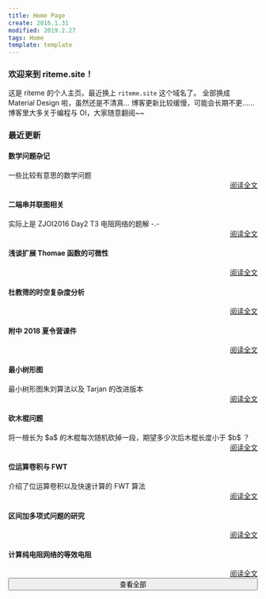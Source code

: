 ```yaml
---
title: Home Page
create: 2016.1.31
modified: 2019.2.27
tags: Home
template: template
---
```


### 欢迎来到 riteme.site！
这是 riteme 的个人主页。最近换上 `riteme.site` 这个域名了。
全部换成 Material Design 啦，虽然还是不清真...
博客更新比较缓慢，可能会长期不更......
博客里大多关于编程与 OI，大家随意翻阅~~

### 最近更新
<div class="mdl-card mdl-shadow--4dp" style="width: 100%"><div class="mdl-card__title"><h4 class="mdl-card__title-text">数学问题杂记</h4></div><div class="mdl-card__supporting-text">一些比较有意思的数学问题</div><div class="mdl-card__actions mdl-card--border" style="text-align: right"><a class="mdl-button mdl-button--colored mdl-js-button mdl-js-ripple-effect" href="blog/2017-12-16/math-problems.html">阅读全文</a></div></div>
<div class="mdl-card mdl-shadow--4dp" style="width: 100%"><div class="mdl-card__title"><h4 class="mdl-card__title-text">二端串并联图相关</h4></div><div class="mdl-card__supporting-text">实际上是 ZJOI2016 Day2 T3 电阻网络的题解 -.-</div><div class="mdl-card__actions mdl-card--border" style="text-align: right"><a class="mdl-button mdl-button--colored mdl-js-button mdl-js-ripple-effect" href="blog/2019-1-30/series-parallel.html">阅读全文</a></div></div>
<div class="mdl-card mdl-shadow--4dp" style="width: 100%"><div class="mdl-card__title"><h4 class="mdl-card__title-text">浅谈扩展 Thomae 函数的可微性</h4></div><div class="mdl-card__supporting-text"></div><div class="mdl-card__actions mdl-card--border" style="text-align: right"><a class="mdl-button mdl-button--colored mdl-js-button mdl-js-ripple-effect" href="blog/2018-11-24/thomae-function.html">阅读全文</a></div></div>
<div class="mdl-card mdl-shadow--4dp" style="width: 100%"><div class="mdl-card__title"><h4 class="mdl-card__title-text">杜教筛的时空复杂度分析</h4></div><div class="mdl-card__supporting-text"></div><div class="mdl-card__actions mdl-card--border" style="text-align: right"><a class="mdl-button mdl-button--colored mdl-js-button mdl-js-ripple-effect" href="blog/2018-9-11/time-space-complexity-dyh-algo.html">阅读全文</a></div></div>
<div class="mdl-card mdl-shadow--4dp" style="width: 100%"><div class="mdl-card__title"><h4 class="mdl-card__title-text">附中 2018 夏令营课件</h4></div><div class="mdl-card__supporting-text"></div><div class="mdl-card__actions mdl-card--border" style="text-align: right"><a class="mdl-button mdl-button--colored mdl-js-button mdl-js-ripple-effect" href="blog/2018-7-23/sdfzsc-2018.html">阅读全文</a></div></div>
<div class="mdl-card mdl-shadow--4dp" style="width: 100%"><div class="mdl-card__title"><h4 class="mdl-card__title-text">最小树形图</h4></div><div class="mdl-card__supporting-text">最小树形图朱刘算法以及 Tarjan 的改进版本</div><div class="mdl-card__actions mdl-card--border" style="text-align: right"><a class="mdl-button mdl-button--colored mdl-js-button mdl-js-ripple-effect" href="blog/2018-6-18/mdst.html">阅读全文</a></div></div>
<div class="mdl-card mdl-shadow--4dp" style="width: 100%"><div class="mdl-card__title"><h4 class="mdl-card__title-text">砍木棍问题</h4></div><div class="mdl-card__supporting-text">将一根长为 $a$ 的木棍每次随机砍掉一段，期望多少次后木棍长度小于 $b$ ？</div><div class="mdl-card__actions mdl-card--border" style="text-align: right"><a class="mdl-button mdl-button--colored mdl-js-button mdl-js-ripple-effect" href="blog/2018-3-2/cut-the-stick.html">阅读全文</a></div></div>
<div class="mdl-card mdl-shadow--4dp" style="width: 100%"><div class="mdl-card__title"><h4 class="mdl-card__title-text">位运算卷积与 FWT</h4></div><div class="mdl-card__supporting-text">介绍了位运算卷积以及快速计算的 FWT 算法</div><div class="mdl-card__actions mdl-card--border" style="text-align: right"><a class="mdl-button mdl-button--colored mdl-js-button mdl-js-ripple-effect" href="blog/2016-11-25/fwt.html">阅读全文</a></div></div>
<div class="mdl-card mdl-shadow--4dp" style="width: 100%"><div class="mdl-card__title"><h4 class="mdl-card__title-text">区间加多项式问题的研究</h4></div><div class="mdl-card__supporting-text"></div><div class="mdl-card__actions mdl-card--border" style="text-align: right"><a class="mdl-button mdl-button--colored mdl-js-button mdl-js-ripple-effect" href="blog/2018-1-28/interval-polynomial.html">阅读全文</a></div></div>
<div class="mdl-card mdl-shadow--4dp" style="width: 100%"><div class="mdl-card__title"><h4 class="mdl-card__title-text">计算纯电阻网络的等效电阻</h4></div><div class="mdl-card__supporting-text"></div><div class="mdl-card__actions mdl-card--border" style="text-align: right"><a class="mdl-button mdl-button--colored mdl-js-button mdl-js-ripple-effect" href="blog/2017-10-28/resist.html">阅读全文</a></div></div>
<a href="posts.html"><button class="mdl-button mdl-js-button mdl-button--raised mdl-js-ripple-effect mdl-button--colored" style="width: 100%">查看全部</button></a>
